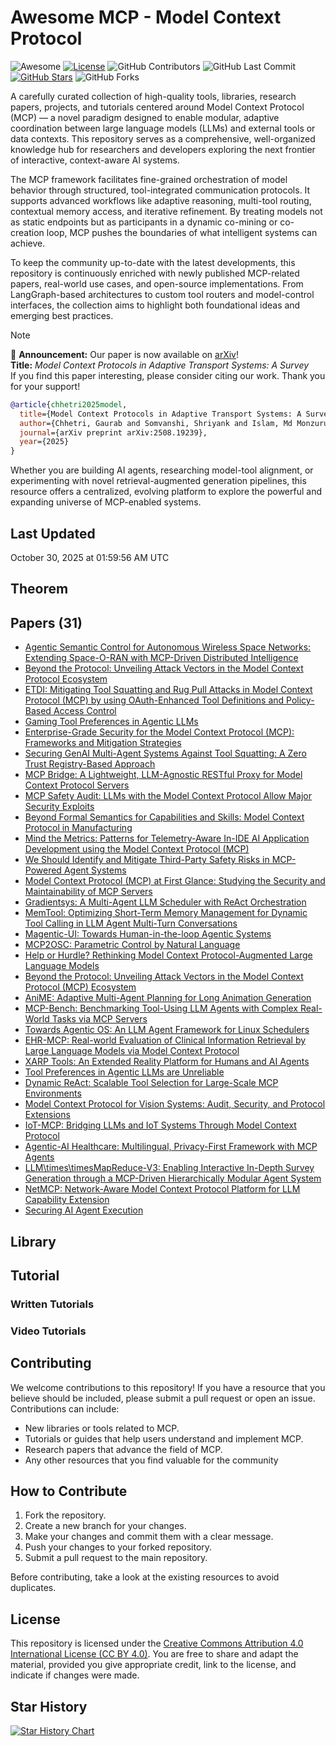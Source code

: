 # Awesome MCP - Model Context Protocol 

![Awesome](https://awesome.re/badge.svg)
[![License](https://img.shields.io/badge/license-MIT-blue.svg)](LICENSE)
![GitHub Contributors](https://img.shields.io/github/contributors/gauravfs-14/awesome-mcp.svg)
![GitHub Last Commit](https://img.shields.io/github/last-commit/gauravfs-14/awesome-mcp.svg)
[![GitHub Stars](https://img.shields.io/github/stars/gauravfs-14/awesome-mcp.svg?style=social)](https://github.com/gauravfs-14/awesome-mcp)
![GitHub Forks](https://img.shields.io/github/forks/gauravfs-14/awesome-mcp.svg)

A carefully curated collection of high-quality tools, libraries, research papers, projects, and tutorials centered around Model Context Protocol (MCP) — a novel paradigm designed to enable modular, adaptive coordination between large language models (LLMs) and external tools or data contexts. This repository serves as a comprehensive, well-organized knowledge hub for researchers and developers exploring the next frontier of interactive, context-aware AI systems.

The MCP framework facilitates fine-grained orchestration of model behavior through structured, tool-integrated communication protocols. It supports advanced workflows like adaptive reasoning, multi-tool routing, contextual memory access, and iterative refinement. By treating models not as static endpoints but as participants in a dynamic co-mining or co-creation loop, MCP pushes the boundaries of what intelligent systems can achieve.

To keep the community up-to-date with the latest developments, this repository is continuously enriched with newly published MCP-related papers, real-world use cases, and open-source implementations. From LangGraph-based architectures to custom tool routers and model-control interfaces, the collection aims to highlight both foundational ideas and emerging best practices.

> [!NOTE]
> 📢 **Announcement:** Our paper is now available on [arXiv](https://arxiv.org/abs/2508.19239)!  
> **Title:** *Model Context Protocols in Adaptive Transport Systems: A Survey*  
> If you find this paper interesting, please consider citing our work. Thank you for your support!

```bibtex
@article{chhetri2025model,
  title={Model Context Protocols in Adaptive Transport Systems: A Survey},
  author={Chhetri, Gaurab and Somvanshi, Shriyank and Islam, Md Monzurul and Brotee, Shamyo and Mimi, Mahmuda Sultana and Koirala, Dipti and Pandey, Biplov and Das, Subasish},
  journal={arXiv preprint arXiv:2508.19239},
  year={2025}
}
```

Whether you are building AI agents, researching model-tool alignment, or experimenting with novel retrieval-augmented generation pipelines, this resource offers a centralized, evolving platform to explore the powerful and expanding universe of MCP-enabled systems.

## Last Updated
October 30, 2025 at 01:59:56 AM UTC


## Theorem

## Papers (31)
- [Agentic Semantic Control for Autonomous Wireless Space Networks: Extending Space-O-RAN with MCP-Driven Distributed Intelligence](https://arxiv.org/abs/2506.10925)
- [Beyond the Protocol: Unveiling Attack Vectors in the Model Context Protocol Ecosystem](https://arxiv.org/abs/2506.02040)
- [ETDI: Mitigating Tool Squatting and Rug Pull Attacks in Model Context Protocol (MCP) by using OAuth-Enhanced Tool Definitions and Policy-Based Access Control](https://arxiv.org/abs/2506.01333)
- [Gaming Tool Preferences in Agentic LLMs](https://arxiv.org/abs/2505.18135)
- [Enterprise-Grade Security for the Model Context Protocol (MCP): Frameworks and Mitigation Strategies](https://arxiv.org/abs/2504.08623)
- [Securing GenAI Multi-Agent Systems Against Tool Squatting: A Zero Trust Registry-Based Approach](https://arxiv.org/abs/2504.19951)
- [MCP Bridge: A Lightweight, LLM-Agnostic RESTful Proxy for Model Context Protocol Servers](https://arxiv.org/abs/2504.08999)
- [MCP Safety Audit: LLMs with the Model Context Protocol Allow Major Security Exploits](https://arxiv.org/abs/2504.03767)
- [Beyond Formal Semantics for Capabilities and Skills: Model Context Protocol in Manufacturing](https://arxiv.org/abs/2506.11180)
- [Mind the Metrics: Patterns for Telemetry-Aware In-IDE AI Application Development using the Model Context Protocol (MCP)](https://arxiv.org/abs/2506.11019)
- [We Should Identify and Mitigate Third-Party Safety Risks in MCP-Powered Agent Systems](https://arxiv.org/abs/2506.13666)
- [Model Context Protocol (MCP) at First Glance: Studying the Security and Maintainability of MCP Servers](https://arxiv.org/abs/2506.13538)
- [Gradientsys: A Multi-Agent LLM Scheduler with ReAct Orchestration](https://arxiv.org/abs/2507.06520)
- [MemTool: Optimizing Short-Term Memory Management for Dynamic Tool Calling in LLM Agent Multi-Turn Conversations](https://arxiv.org/abs/2507.21428)
- [Magentic-UI: Towards Human-in-the-loop Agentic Systems](https://arxiv.org/abs/2507.22358)
- [MCP2OSC: Parametric Control by Natural Language](https://arxiv.org/abs/2508.10414)
- [Help or Hurdle? Rethinking Model Context Protocol-Augmented Large Language Models](https://arxiv.org/abs/2508.12566)
- [Beyond the Protocol: Unveiling Attack Vectors in the Model Context Protocol (MCP) Ecosystem](https://arxiv.org/abs/2506.02040)
- [AniME: Adaptive Multi-Agent Planning for Long Animation Generation](https://arxiv.org/abs/2508.18781)
- [MCP-Bench: Benchmarking Tool-Using LLM Agents with Complex Real-World Tasks via MCP Servers](https://arxiv.org/abs/2508.20453)
- [Towards Agentic OS: An LLM Agent Framework for Linux Schedulers](https://arxiv.org/abs/2509.01245)
- [EHR-MCP: Real-world Evaluation of Clinical Information Retrieval by Large Language Models via Model Context Protocol](https://arxiv.org/abs/2509.15957)
- [XARP Tools: An Extended Reality Platform for Humans and AI Agents](https://arxiv.org/abs/2508.04108)
- [Tool Preferences in Agentic LLMs are Unreliable](https://arxiv.org/abs/2505.18135)
- [Dynamic ReAct: Scalable Tool Selection for Large-Scale MCP Environments](https://arxiv.org/abs/2509.20386)
- [Model Context Protocol for Vision Systems: Audit, Security, and Protocol Extensions](https://arxiv.org/abs/2509.22814)
- [IoT-MCP: Bridging LLMs and IoT Systems Through Model Context Protocol](https://arxiv.org/abs/2510.01260)
- [Agentic-AI Healthcare: Multilingual, Privacy-First Framework with MCP Agents](https://arxiv.org/abs/2510.02325)
- [LLM\times\timesMapReduce-V3: Enabling Interactive In-Depth Survey Generation through a MCP-Driven Hierarchically Modular Agent System](https://arxiv.org/abs/2510.10890)
- [NetMCP: Network-Aware Model Context Protocol Platform for LLM Capability Extension](https://arxiv.org/abs/2510.13467)
- [Securing AI Agent Execution](https://arxiv.org/abs/2510.21236)


## Library

## Tutorial

### Written Tutorials

### Video Tutorials

## Contributing

We welcome contributions to this repository! If you have a resource that you believe should be included, please submit a pull request or open an issue. Contributions can include:

- New libraries or tools related to MCP.
- Tutorials or guides that help users understand and implement MCP.
- Research papers that advance the field of MCP.
- Any other resources that you find valuable for the community

## How to Contribute

1. Fork the repository.
2. Create a new branch for your changes.
3. Make your changes and commit them with a clear message.
4. Push your changes to your forked repository.
5. Submit a pull request to the main repository.

Before contributing, take a look at the existing resources to avoid duplicates.

## License

This repository is licensed under the [Creative Commons Attribution 4.0 International License (CC BY 4.0)](LICENSE). You are free to share and adapt the material, provided you give appropriate credit, link to the license, and indicate if changes were made.

## Star History

[![Star History Chart](https://api.star-history.com/svg?repos=gauravfs-14/awesome-mcp)](https://star-history.com/#gauravfs-14/awesome-mcp&Date)
